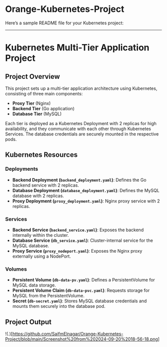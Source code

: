 # Orange-Kubernetes-Project


Here’s a sample README file for your Kubernetes project:

---

# Kubernetes Multi-Tier Application Project

## Project Overview

This project sets up a multi-tier application architecture using Kubernetes, consisting of three main components: 
- **Proxy Tier** (Nginx)
- **Backend Tier** (Go application)
- **Database Tier** (MySQL)

Each tier is deployed as a Kubernetes Deployment with 2 replicas for high availability, and they communicate with each other through Kubernetes Services. The database credentials are securely mounted in the respective pods.

## Kubernetes Resources

### Deployments
- **Backend Deployment (`backend_deployment.yaml`)**: Defines the Go backend service with 2 replicas.
- **Database Deployment (`database_deployment.yaml`)**: Defines the MySQL database with 2 replicas.
- **Proxy Deployment (`proxy_deployment.yaml`)**: Nginx proxy service with 2 replicas.

### Services
- **Backend Service (`backend_service.yaml`)**: Exposes the backend internally within the cluster.
- **Database Service (`db_service.yaml`)**: Cluster-internal service for the MySQL database.
- **Proxy Service (`proxy_nodeport.yaml`)**: Exposes the Nginx proxy externally using a NodePort.

### Volumes
- **Persistent Volume (`db-data-pv.yaml`)**: Defines a PersistentVolume for MySQL data storage.
- **Persistent Volume Claim (`db-data-pvc.yaml`)**: Requests storage for MySQL from the PersistentVolume.
- **Secret (`db-secret.yaml`)**: Stores MySQL database credentials and mounts them securely into the database pod.

## Project Output


!(.)[https://github.com/SaifmElnagar/Orange-Kubernetes-Project/blob/main/Screenshot%20from%202024-09-20%2018-56-18.png]






